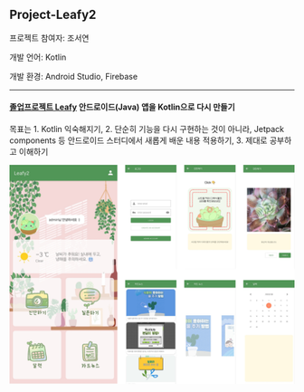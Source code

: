 ## Project-Leafy2

프로젝트 참여자: 조서연

개발 언어: Kotlin

개발 환경: Android Studio, Firebase

---

#### [졸업프로젝트 Leafy](https://github.com/Leafy-Your-new-buddy/Leafy) 안드로이드(Java) 앱을 Kotlin으로 다시 만들기
목표는 1. Kotlin 익숙해지기, 2. 단순히 기능을 다시 구현하는 것이 아니라, Jetpack components 등 안드로이드 스터디에서 새롭게 배운 내용 적용하기, 3. 제대로 공부하고 이해하기


<img src="./images/leafy2.png"/>
